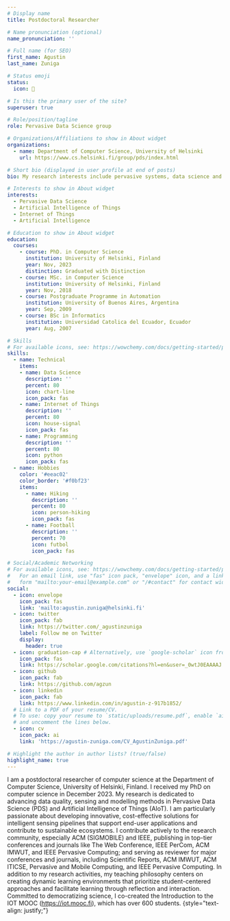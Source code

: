 ```yaml
---
# Display name
title: Postdoctoral Researcher

# Name pronunciation (optional)
name_pronunciation: ''

# Full name (for SEO)
first_name: Agustin
last_name: Zuniga

# Status emoji
status:
  icon: 🦊

# Is this the primary user of the site?
superuser: true

# Role/position/tagline
role: Pervasive Data Science group

# Organizations/Affiliations to show in About widget
organizations:
  - name: Department of Computer Science, University of Helsinki
    url: https://www.cs.helsinki.fi/group/pds/index.html

# Short bio (displayed in user profile at end of posts)
bio: My research interests include pervasive systems, data science and the Internet of Things.

# Interests to show in About widget
interests:
  - Pervasive Data Science
  - Artificial Intelligence of Things
  - Internet of Things
  - Artificial Intelligence

# Education to show in About widget
education:
  courses:
    - course: PhD. in Computer Science
      institution: University of Helsinki, Finland
      year: Nov, 2023
      distinction: Graduated with Distinction
    - course: MSc. in Computer Science
      institution: University of Helsinki, Finland
      year: Nov, 2018
    - course: Postgraduate Programme in Automation
      institution: University of Buenos Aires, Argentina
      year: Sep, 2009
    - course: BSc in Informatics
      institution: Universidad Catolica del Ecuador, Ecuador
      year: Aug, 2007

# Skills
# For available icons, see: https://wowchemy.com/docs/getting-started/page-builder/#icons
skills:
  - name: Technical
    items:
    - name: Data Science
      description: ''
      percent: 80
      icon: chart-line
      icon_pack: fas
    - name: Internet of Things
      description: ''
      percent: 80
      icon: house-signal
      icon_pack: fas
    - name: Programming
      description: ''
      percent: 80
      icon: python
      icon_pack: fas
  - name: Hobbies
    color: '#eeac02'
    color_border: '#f0bf23'
    items:
      - name: Hiking
        description: ''
        percent: 80
        icon: person-hiking
        icon_pack: fas
      - name: Football
        description: ''
        percent: 70
        icon: futbol
        icon_pack: fas

# Social/Academic Networking
# For available icons, see: https://wowchemy.com/docs/getting-started/page-builder/#icons
#   For an email link, use "fas" icon pack, "envelope" icon, and a link in the
#   form "mailto:your-email@example.com" or "/#contact" for contact widget.
social:
  - icon: envelope
    icon_pack: fas
    link: 'mailto:agustin.zuniga@helsinki.fi'
  - icon: twitter
    icon_pack: fab
    link: https://twitter.com/_agustinzuniga
    label: Follow me on Twitter
    display:
      header: true
  - icon: graduation-cap # Alternatively, use `google-scholar` icon from `ai` icon pack
    icon_pack: fas
    link: https://scholar.google.com/citations?hl=en&user=_0wtJ0EAAAAJ
  - icon: github
    icon_pack: fab
    link: https://github.com/agzun
  - icon: linkedin
    icon_pack: fab
    link: https://www.linkedin.com/in/agustin-z-917b1852/
  # Link to a PDF of your resume/CV.
  # To use: copy your resume to `static/uploads/resume.pdf`, enable `ai` icons in `params.yaml`,
  # and uncomment the lines below.
  - icon: cv
    icon_pack: ai
    link: 'https://agustin-zuniga.com/CV_AgustinZuniga.pdf'

# Highlight the author in author lists? (true/false)
highlight_name: true
---
```

I am a postdoctoral researcher of computer science at the Department of Computer Science, University of Helsinki, Finland. I received my PhD on computer science in December 2023. My research is dedicated to advancing data quality, sensing and modelling methods in Pervasive Data Science (PDS) and Artificial Intelligence of Things (AIoT). I am particularly passionate about developing innovative, cost-effective solutions for intelligent sensing pipelines that support end-user applications and contribute to sustainable ecosystems. I contribute actively to the research community, especially ACM (SIGMOBILE) and IEEE, publishing in top-tier conferences and journals like The Web Conference, IEEE PerCom, ACM IMWUT, and IEEE Pervasive Computing; and serving as reviewer for major conferences and journals, including Scientific Reports, ACM IMWUT, ACM ITICSE, Pervasive and Mobile Computing, and IEEE Pervasive Computing. In addition to my research activities, my teaching philosophy centers on creating dynamic learning environments that prioritize student-centered approaches and facilitate learning through reflection and interaction. Committed to democratizing science, I co-created the Introduction to the IOT MOOC (https://iot.mooc.fi), which has over 600 students.
{style="text-align: justify;"}
